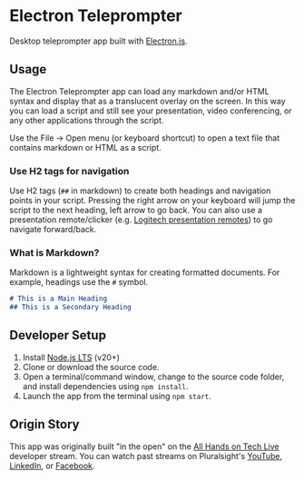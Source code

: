 # Electron Teleprompter

Desktop teleprompter app built with [Electron.js](https://www.electronjs.org/).

## Usage

The Electron Teleprompter app can load any markdown and/or HTML syntax and display that as a translucent overlay on the screen. In this way you can load a script and still see your presentation, video conferencing, or any other applications through the script.

Use the File -> Open menu (or keyboard shortcut) to open a text file that contains markdown or HTML as a script.

### Use H2 tags for navigation

Use H2 tags (`##` in markdown) to create both headings and navigation points in your script. Pressing the right arrow on your keyboard will jump the script to the next heading, left arrow to go back. You can also use a presentation remote/clicker (e.g. [Logitech presentation remotes](https://www.logitech.com/en-us/products/presenters.html)) to go navigate forward/back.

### What is Markdown?

Markdown is a lightweight syntax for creating formatted documents. For example, headings use the <code>#</code> symbol.

```md
# This is a Main Heading
## This is a Secondary Heading
```

## Developer Setup

1. Install [Node.js LTS](https://nodejs.org/) (v20+)
1. Clone or download the source code.
1. Open a terminal/command window, change to the source code folder, and install dependencies using `npm install`.
1. Launch the app from the terminal using `npm start`.

## Origin Story

This app was originally built "in the open" on the [All Hands on Tech Live](https://www.twitch.tv/pluralsight_live) developer stream. You can watch past streams on Pluralsight's [YouTube](https://www.youtube.com/c/pluralsight), [LinkedIn](https://www.linkedin.com/company/pluralsight), or [Facebook](https://www.facebook.com/pluralsight).